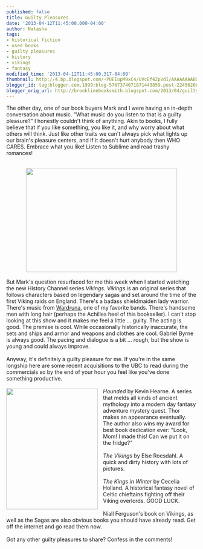 ```yaml
---
published: false
title: Guilty Pleasures
date: '2013-04-12T11:45:00.000-04:00'
author: Natasha
tags:
- historical fiction
- used books
- guilty pleasures
- history
- vikings
- fantasy
modified_time: '2013-04-12T11:45:00.317-04:00'
thumbnail: http://4.bp.blogspot.com/-PUEIupM9xC4/UVcEf4ZpVdI/AAAAAAAABOY/wE-COoqLh0I/s72-c/vikings.jpg
blogger_id: tag:blogger.com,1999:blog-5767374071871443859.post-2245620673475287550
blogger_orig_url: http://brooklinebooksmith.blogspot.com/2013/04/guilty-pleasures.html
---
```


The other day, one of our book buyers Mark and I were having an in-depth conversation about music. "What music do you listen to that is a guilty pleasure?" I honestly couldn't think of anything. Akin to books, I fully believe that if you like something, you like it, and why worry about what others will think. Just like other traits we can't always pick what lights up our brain's pleasure centers, and if it doesn't hurt anybody then WHO CARES. Embrace what you like! Listen to Sublime and read trashy romances!<br /><br /><div class="separator" style="clear: both; text-align: center;"><a href="http://4.bp.blogspot.com/-PUEIupM9xC4/UVcEf4ZpVdI/AAAAAAAABOY/wE-COoqLh0I/s1600/vikings.jpg" imageanchor="1" style="margin-left: 1em; margin-right: 1em;"><img border="0" height="275" src="http://4.bp.blogspot.com/-PUEIupM9xC4/UVcEf4ZpVdI/AAAAAAAABOY/wE-COoqLh0I/s400/vikings.jpg" width="400" /></a></div><div class="separator" style="clear: both; text-align: center;"><br /></div>But Mark's question resurfaced for me this week when I started watching the new History Channel series <i>Vikings. Vikings</i>&nbsp;is an original series that follows characters based on legendary sagas and set around the time of the first Viking raids on England. There's a badass shieldmaiden lady warrior. There's music from <a href="http://www.wardruna.com/about/">Wardruna</a>, one of my favorite bands. There's handsome men with long hair (perhaps the Achilles heel of this bookseller). I can't stop looking at this show and it makes me feel a little ... guilty. The acting is good. The premise is cool. While occasionally historically inaccurate, the sets and ships and armor and weapons and clothes are cool. Gabriel Byrne is always good. The pacing and dialogue is a bit ... rough, but the show is young and could always improve.<br /><br />Anyway, it's definitely a guilty pleasure for me. If you're in the same longship here are some recent acquisitions to the UBC to read during the commercials so by the end of your hour you feel like you've done something productive.<br /><br /><div class="separator" style="clear: both; text-align: center;"><a href="http://2.bp.blogspot.com/-nwFzQ_v_Lkc/UVcHTaQy1BI/AAAAAAAABOo/ZIqbhyZsHkM/s1600/vikinghoard.jpg" imageanchor="1" style="clear: left; float: left; margin-bottom: 1em; margin-right: 1em;"><img border="0" height="320" src="http://2.bp.blogspot.com/-nwFzQ_v_Lkc/UVcHTaQy1BI/AAAAAAAABOo/ZIqbhyZsHkM/s320/vikinghoard.jpg" width="242" /></a></div><i>Hounded </i>by Kevin Hearne. A series that melds all kinds of ancient mythology into a modern day fantasy adventure mystery quest. Thor makes an&nbsp;appearance&nbsp;eventually. The author also wins my award for best book dedication ever: "Look, Mom! I made this! Can we put it on the fridge?"<br /><br /><i>The Vikings</i> by Else Roesdahl. A quick and dirty history with lots of pictures.<br /><br /><i>The Kings in Winter</i> by Cecelia Holland. A historical fantasy novel of Celtic chieftains fighting off their Viking overlords. GOOD LUCK.<br /><br />Niall Ferguson's book on Vikings, as well as the Sagas are also obvious books you should have already read. Get off the internet and go read them now.<br /><br />Got any other guilty pleasures to share? Confess in the comments!